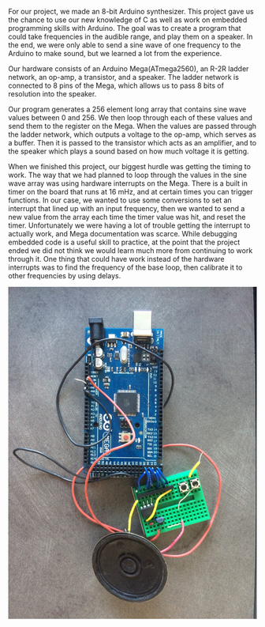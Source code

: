 For our project, we made an 8-bit Arduino synthesizer. This project gave us the chance to use our new knowledge of C as well as work on embedded programming skills with Arduino. The goal was to create a program that could take frequencies in the audible range, and play them on a speaker. In the end, we were only able to send a sine wave of one frequency to the Arduino to make sound, but we learned a lot from the experience.

Our hardware consists of an Arduino Mega(ATmega2560), an R-2R ladder network, an op-amp, a transistor, and a speaker. The ladder network is connected to 8 pins of the Mega, which allows us to pass 8 bits of resolution into the speaker. 

Our program generates a 256 element long array that contains sine wave values between 0 and 256. We then loop through each of these values and send them to the register on the Mega. When the values are passed through the ladder network, which outputs a voltage to the op-amp, which serves as a buffer. Then it is passed to the transistor which acts as an amplifier, and to the speaker which plays a sound based on how much voltage it is getting. 

When we finished this project, our biggest hurdle was getting the timing to work. The way that we had planned to loop through the values in the sine wave array was using hardware interrupts on the Mega. There is a built in timer on the board that runs at 16 mHz, and at certain times you can trigger functions. In our case, we wanted to use some conversions to set an interrupt that lined up with an input frequency, then we wanted to send a new value from the array each time the timer value was hit, and reset the timer. Unfortunately we were having a lot of trouble getting the interrupt to actually work, and Mega documentation was scarce. While debugging embedded code is a useful skill to practice, at the point that the project ended we did not think we would learn much more from continuing to work through it. One thing that could have work instead of the hardware interrupts was to find the frequency of the base loop, then calibrate it to other frequencies by using delays. 

![Image of our circuit](images/IMG_7275.JPG)